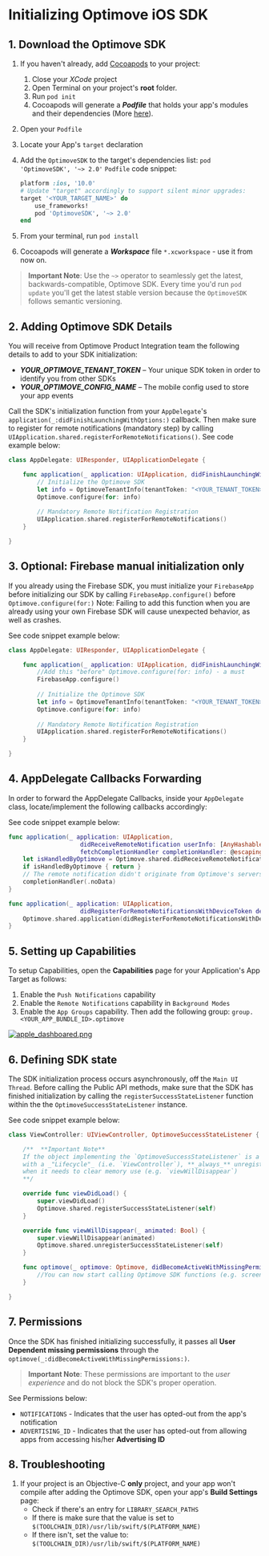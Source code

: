 # Initializing Optimove iOS SDK

## 1. Download the Optimove SDK

1. If you haven't already, add [Cocoapods](https://guides.cocoapods.org/using/getting-started.html) to your project:
   1. Close your _XCode_ project
   2. Open Terminal on your project's **root** folder.
   3. Run `pod init`
   4. Cocoapods will generate a **_Podfile_** that holds your app's modules and their dependencies (More [here](https://guides.cocoapods.org/using/the-podfile.html)).
2. Open your `Podfile`
3. Locate your App's `target` declaration
4. Add the `OptimoveSDK` to the target's dependencies list: `pod 'OptimoveSDK', '~> 2.0'`
    `Podfile` code snippet:
    
    ```ruby
    platform :ios, '10.0'
    # Update "target" accordingly to support silent minor upgrades:
    target '<YOUR_TARGET_NAME>' do
        use_frameworks!
        pod 'OptimoveSDK', '~> 2.0'
    end
    ```
5. From your terminal, run `pod install`
6. Cocoapods will generate a **_Workspace_** file `*.xcworkspace` - use it from now on.

> **Important Note**: Use the `~>` operator to seamlessly get the latest, backwards-compatible, Optimove SDK. Every time you'd run `pod update` you'll get the latest stable version because the `OptimoveSDK` follows semantic versioning.

## 2. Adding Optimove SDK Details
You will receive from Optimove Product Integration team the following details to add to your SDK initialization:

- ***YOUR_OPTIMOVE_TENANT_TOKEN*** – Your unique SDK token in order to identify you from other SDKs
- ***YOUR_OPTIMOVE_CONFIG_NAME*** – The mobile config used to store your app events

Call the SDK's initialization function from your `AppDelegate`'s `application(_:didFinishLaunchingWithOptions:)` callback. Then make sure to register for remote notifications (mandatory step) by calling `UIApplication.shared.registerForRemoteNotifications()`. See code example below:

```swift
class AppDelegate: UIResponder, UIApplicationDelegate {

    func application(_ application: UIApplication, didFinishLaunchingWithOptions launchOptions: [UIApplicationLaunchOptionsKey: Any]?) -> Bool {
        // Initialize the Optimove SDK
        let info = OptimoveTenantInfo(tenantToken: "<YOUR_TENANT_TOKEN>",configName:"<YOUR_CONFIG_NAME>")
        Optimove.configure(for: info)
        
        // Mandatory Remote Notification Registration
        UIApplication.shared.registerForRemoteNotifications()
    }

}
```

## 3. Optional: Firebase manual initialization only
If you already using the Firebase SDK, you must initialize your `FirebaseApp` before initializing our SDK by calling `FirebaseApp.configure()` before `Optimove.configure(for:)`
Note: Failing to add this function when you are already using your own Firebase SDK will cause unexpected behavior, as well as crashes.

See code snippet example below:

```swift
class AppDelegate: UIResponder, UIApplicationDelegate {

    func application(_ application: UIApplication, didFinishLaunchingWithOptions launchOptions: [UIApplicationLaunchOptionsKey: Any]?) -> Bool {
        //Add this "before" Optimove.configure(for: info) - a must 
        FirebaseApp.configure()
        
        // Initialize the Optimove SDK
        let info = OptimoveTenantInfo(tenantToken: "<YOUR_TENANT_TOKEN>",configName:"<YOUR_CONFIG_NAME>")
        Optimove.configure(for: info)
        
        // Mandatory Remote Notification Registration
        UIApplication.shared.registerForRemoteNotifications()
    }

}
```

## 4. AppDelegate Callbacks Forwarding
In order to forward the AppDelegate Callbacks, inside your `AppDelegate` class, locate/implement the following callbacks accordingly:

See code snippet example below:

```swift
func application(_ application: UIApplication,
                    didReceiveRemoteNotification userInfo: [AnyHashable: Any],
                    fetchCompletionHandler completionHandler: @escaping (UIBackgroundFetchResult) -> Void) {
    let isHandledByOptimove = Optimove.shared.didReceiveRemoteNotification(userInfo: userInfo, didComplete: completionHandler)
    if isHandledByOptimove { return }
    // The remote notification didn't originate from Optimove's servers, so the app must handle it. Below is the default implementation
    completionHandler(.noData)
}

func application(_ application: UIApplication,
                    didRegisterForRemoteNotificationsWithDeviceToken deviceToken: Data) {
    Optimove.shared.application(didRegisterForRemoteNotificationsWithDeviceToken: deviceToken)
}
```

## 5. Setting up Capabilities
To setup Capabilities, open the **Capabilities** page for your Application's App Target as follows:

1. Enable the `Push Notifications` capability
2. Enable the `Remote Notifications` capability in `Background Modes`
3. Enable the `App Groups` capability. Then add the following group: `group.<YOUR_APP_BUNDLE_ID>.optimove`

[![apple_dashboared.png](https://s9.postimg.cc/9ln5sfxe7/apple_dashboared.png)](https://postimg.org/image/itfe954gb/)

## 6. Defining SDK state
The SDK initialization process occurs asynchronously, off the `Main UI Thread`.
Before calling the Public API methods, make sure that the SDK has finished initialization by calling the `registerSuccessStateListener` function within the the `OptimoveSuccessStateListener` instance.

See code snippet example below:

```swift
class ViewController: UIViewController, OptimoveSuccessStateListener {

    /**  **Important Note**
    If the object implementing the `OptimoveSuccessStateListener` is a component
    with a _"Lifecycle"_ (i.e. `ViewController`), **_always_** unregister that object
    when it needs to clear memory use (e.g. `viewWillDisappear`)
    **/

    override func viewDidLoad() {
        super.viewDidLoad()
        Optimove.shared.registerSuccessStateListener(self)
    }

    override func viewWillDisappear(_ animated: Bool) {
        super.viewWillDisappear(animated)
        Optimove.shared.unregisterSuccessStateListener(self)
    }

    func optimove(_ optimove: Optimove, didBecomeActiveWithMissingPermissions missingPermissions: [OptimoveDeviceRequirement]) {
        //You can now start calling Optimove SDK functions (e.g. screenVisits)
    }

}
```

## 7. Permissions
Once the SDK has finished initializing successfully, it passes all **User Dependent missing permissions** through the `optimove(_:didBecomeActiveWithMissingPermissions:)`. <br/>
> **Important Note**: These permissions are important to the _user experience_ and do not block the SDK's proper operation.

See Permissions below:

- `NOTIFICATIONS` - Indicates that the user has opted-out from the app's notification
- `ADVERTISING_ID` - Indicates that the user has opted-out from allowing apps from accessing his/her **Advertising ID**

## 8. Troubleshooting

1. If your project is an Objective-C **only** project, and your app won't compile after adding the Optimove SDK, open your app's **Build Settings** page:
    - Check if there's an entry for `LIBRARY_SEARCH_PATHS`
    - If there is make sure that the value is set to `$(TOOLCHAIN_DIR)/usr/lib/swift/$(PLATFORM_NAME)`
    - If there isn't, set the value to: `$(TOOLCHAIN_DIR)/usr/lib/swift/$(PLATFORM_NAME)`
